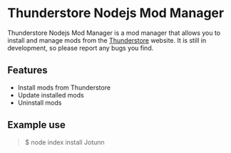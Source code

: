 # Thunderstore Nodejs Mod Manager

Thunderstore Nodejs Mod Manager is a mod manager that allows you to install and manage mods from the [Thunderstore](https://thunderstore.io) website. It is still in development, so please report any bugs you find.

## Features

- Install mods from Thunderstore
- Update installed mods
- Uninstall mods

## Example use

> $ node index install Jotunn